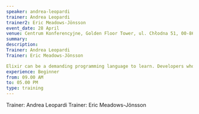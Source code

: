 ```yaml
---
speaker: andrea-leopardi
trainer: Andrea Leopardi
trainer2: Eric Meadows-Jönsson
event_date: 28 April
venue: Centrum Konferencyjne, Golden Floor Tower, ul. Chłodna 51, 00-867 Warszawa
summary: 
description: 
Trainer: Andrea Leopardi
Trainer: Eric Meadows-Jönsson

Elixir can be a demanding programming language to learn. Developers who are coming from object-oriented languages have new concepts to learn, such as modelling programs in a functional way and working with processes and message passing. In this training day, new Elixir developers will get to lay a firm foundation, presenting all of the core concepts in Elixir. They'll learn to code and test, from the ground up. They'll start with Elixir datatypes, including maps, structs, tuples, and other primitives. Then, they'll move on to core concepts like using recursion, building higher order functions, composing with pipes, processes, and organising that code into modules. Once we're through those concepts, we'll build a chatroom on the concurrency concepts that you should know, and if we have enough time, we'll use Erlang's OTP. This is a hands-on tutorial, the best way to teach these new concepts is with tests, and have students make those tests pass. This is a lab-focused training day so come ready to to do a lot of programming and a lot of learning.
experience: Beginner
from: 09.00 AM
to: 05.00 PM
type: training
---
```

Trainer: Andrea Leopardi
Trainer: Eric Meadows-Jönsson
